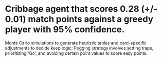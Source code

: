 <h1>Cribbage agent that scores 0.28 (+/- 0.01) match points against a greedy player with 95% confidence.</h1>  

Monte Carlo simulations to generate heuristic tables and card-specific adjustments to decide keep logic; Pegging strategy involves setting traps, prioritizing 'Go', and avoiding certain point values to score easy points.
